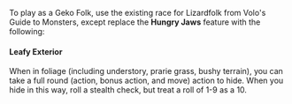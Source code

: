 To play as a Geko Folk, use the existing race for Lizardfolk from Volo's Guide to Monsters, except replace the **Hungry Jaws** feature with the following:
#### Leafy Exterior
When in foliage (including understory, prarie grass, bushy terrain), you can take a full round (action, bonus action, and move) action to hide. When you hide in this way, roll a stealth check, but treat a roll of 1-9 as a 10.